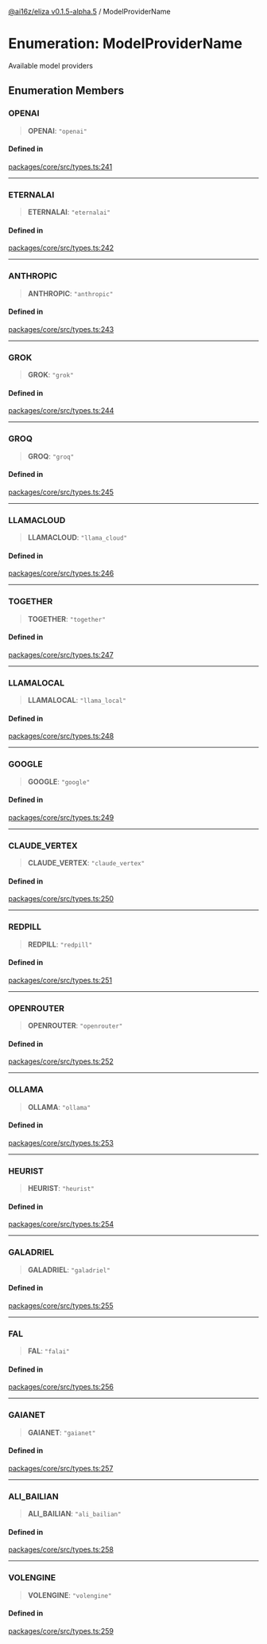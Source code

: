 [@ai16z/eliza v0.1.5-alpha.5](../index.md) / ModelProviderName

# Enumeration: ModelProviderName

Available model providers

## Enumeration Members

### OPENAI

> **OPENAI**: `"openai"`

#### Defined in

[packages/core/src/types.ts:241](https://github.com/roschler/eliza/blob/main/packages/core/src/types.ts#L241)

***

### ETERNALAI

> **ETERNALAI**: `"eternalai"`

#### Defined in

[packages/core/src/types.ts:242](https://github.com/roschler/eliza/blob/main/packages/core/src/types.ts#L242)

***

### ANTHROPIC

> **ANTHROPIC**: `"anthropic"`

#### Defined in

[packages/core/src/types.ts:243](https://github.com/roschler/eliza/blob/main/packages/core/src/types.ts#L243)

***

### GROK

> **GROK**: `"grok"`

#### Defined in

[packages/core/src/types.ts:244](https://github.com/roschler/eliza/blob/main/packages/core/src/types.ts#L244)

***

### GROQ

> **GROQ**: `"groq"`

#### Defined in

[packages/core/src/types.ts:245](https://github.com/roschler/eliza/blob/main/packages/core/src/types.ts#L245)

***

### LLAMACLOUD

> **LLAMACLOUD**: `"llama_cloud"`

#### Defined in

[packages/core/src/types.ts:246](https://github.com/roschler/eliza/blob/main/packages/core/src/types.ts#L246)

***

### TOGETHER

> **TOGETHER**: `"together"`

#### Defined in

[packages/core/src/types.ts:247](https://github.com/roschler/eliza/blob/main/packages/core/src/types.ts#L247)

***

### LLAMALOCAL

> **LLAMALOCAL**: `"llama_local"`

#### Defined in

[packages/core/src/types.ts:248](https://github.com/roschler/eliza/blob/main/packages/core/src/types.ts#L248)

***

### GOOGLE

> **GOOGLE**: `"google"`

#### Defined in

[packages/core/src/types.ts:249](https://github.com/roschler/eliza/blob/main/packages/core/src/types.ts#L249)

***

### CLAUDE\_VERTEX

> **CLAUDE\_VERTEX**: `"claude_vertex"`

#### Defined in

[packages/core/src/types.ts:250](https://github.com/roschler/eliza/blob/main/packages/core/src/types.ts#L250)

***

### REDPILL

> **REDPILL**: `"redpill"`

#### Defined in

[packages/core/src/types.ts:251](https://github.com/roschler/eliza/blob/main/packages/core/src/types.ts#L251)

***

### OPENROUTER

> **OPENROUTER**: `"openrouter"`

#### Defined in

[packages/core/src/types.ts:252](https://github.com/roschler/eliza/blob/main/packages/core/src/types.ts#L252)

***

### OLLAMA

> **OLLAMA**: `"ollama"`

#### Defined in

[packages/core/src/types.ts:253](https://github.com/roschler/eliza/blob/main/packages/core/src/types.ts#L253)

***

### HEURIST

> **HEURIST**: `"heurist"`

#### Defined in

[packages/core/src/types.ts:254](https://github.com/roschler/eliza/blob/main/packages/core/src/types.ts#L254)

***

### GALADRIEL

> **GALADRIEL**: `"galadriel"`

#### Defined in

[packages/core/src/types.ts:255](https://github.com/roschler/eliza/blob/main/packages/core/src/types.ts#L255)

***

### FAL

> **FAL**: `"falai"`

#### Defined in

[packages/core/src/types.ts:256](https://github.com/roschler/eliza/blob/main/packages/core/src/types.ts#L256)

***

### GAIANET

> **GAIANET**: `"gaianet"`

#### Defined in

[packages/core/src/types.ts:257](https://github.com/roschler/eliza/blob/main/packages/core/src/types.ts#L257)

***

### ALI\_BAILIAN

> **ALI\_BAILIAN**: `"ali_bailian"`

#### Defined in

[packages/core/src/types.ts:258](https://github.com/roschler/eliza/blob/main/packages/core/src/types.ts#L258)

***

### VOLENGINE

> **VOLENGINE**: `"volengine"`

#### Defined in

[packages/core/src/types.ts:259](https://github.com/roschler/eliza/blob/main/packages/core/src/types.ts#L259)
